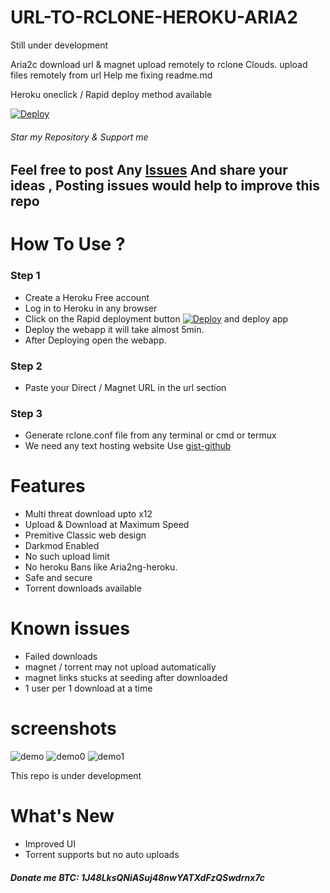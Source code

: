 # URL-TO-RCLONE-HEROKU-ARIA2

 Still under development

Aria2c download url & magnet upload remotely to rclone Clouds.
upload files remotely from url
Help me fixing readme.md 

Heroku oneclick / Rapid deploy method available

[![Deploy](https://www.herokucdn.com/deploy/button.svg)](https://dashboard.heroku.com/new?template=https://github.com/developeranaz/Aria2-Rclone-Remote-Uploader-HEROKU)

###### Star my Repository & Support me

## Feel free to post Any [Issues](https://github.com/developeranaz/Aria2-Rclone-Remote-Uploader-HEROKU/issues) And share your ideas , Posting issues would help to improve this repo

# How To Use ?
### Step 1
* Create a Heroku Free account
* Log in to Heroku in any browser
* Click on the Rapid deployment button [![Deploy](https://www.herokucdn.com/deploy/button.svg)](https://dashboard.heroku.com/new?template=https://github.com/developeranaz/Aria2-Rclone-Remote-Uploader-HEROKU) and deploy app
* Deploy the webapp it will take almost 5min.
* After Deploying open the webapp.

### Step 2

* Paste your Direct / Magnet URL in the url section
### Step 3
* Generate rclone.conf file from any terminal or cmd or termux
* We need any text hosting website Use [gist-github](https://gist.github.com)

# Features 
 * Multi threat download upto x12
 * Upload & Download at Maximum Speed
 * Premitive Classic web design
 * Darkmod Enabled
 * No such upload limit
 * No heroku Bans like Aria2ng-heroku.
 * Safe and secure
 * Torrent downloads available
# Known issues
 * Failed downloads 
 * magnet / torrent may not upload automatically
 * magnet links stucks at seeding after downloaded
 * 1 user per 1 download at a time
# screenshots
![demo](https://raw.githubusercontent.com/developeranaz/Aria2-Rclone-Remote-Uploader-HEROKU/main/example-imgs/Screenshot_20210506-153704.jpg)
![demo0](https://raw.githubusercontent.com/developeranaz/URL-TO-MEGA-HEROKU/main/example-imgs/Screenshot_20210506_005030.jpg)
![demo1](https://raw.githubusercontent.com/developeranaz/URL-TO-MEGA-HEROKU/main/example-imgs/Screenshot_20210506_010117_com.brave.browser.jpg)

This repo is under development

# What's New
* Improved UI
* Torrent supports but no auto uploads

##### Donate me BTC: 1J48LksQNiASuj48nwYATXdFzQSwdrnx7c


